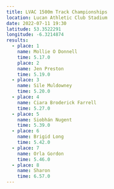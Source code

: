 ```yaml
---
title: LVAC 1500m Track Championships 
location: Lucan Athletic Club Stadium  
date: 2022-07-11 19:30
latitude: 53.3522291
longitude: -6.3214874
results:
  - place: 1
    name: Mollie O Donnell
    time: 5.17.0
    place: 2
    name: Jen Preston
    time: 5.19.0
  - place: 3
    name: Sile Muldowney
    time: 5.20.0
  - place: 4
    name: Ciara Broderick Farrell
    time: 5.27.0
  - place: 5
    name: Siobhán Nugent
    time: 5.39.0
  - place: 6
    name: Brigid Long
    time: 5.42.0
  - place: 7
    name: Orla Gordon
    time: 5.46.0
  - place: 8
    name: Sharon
    time: 6.57.0
---
```

